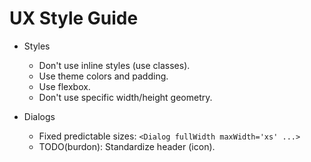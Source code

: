 # UX Style Guide

- Styles
    - Don't use inline styles (use classes).
    - Use theme colors and padding.
    - Use flexbox.
    - Don't use specific width/height geometry.

- Dialogs
    - Fixed predictable sizes: `<Dialog fullWidth maxWidth='xs' ...>`
    - TODO(burdon): Standardize header (icon).
